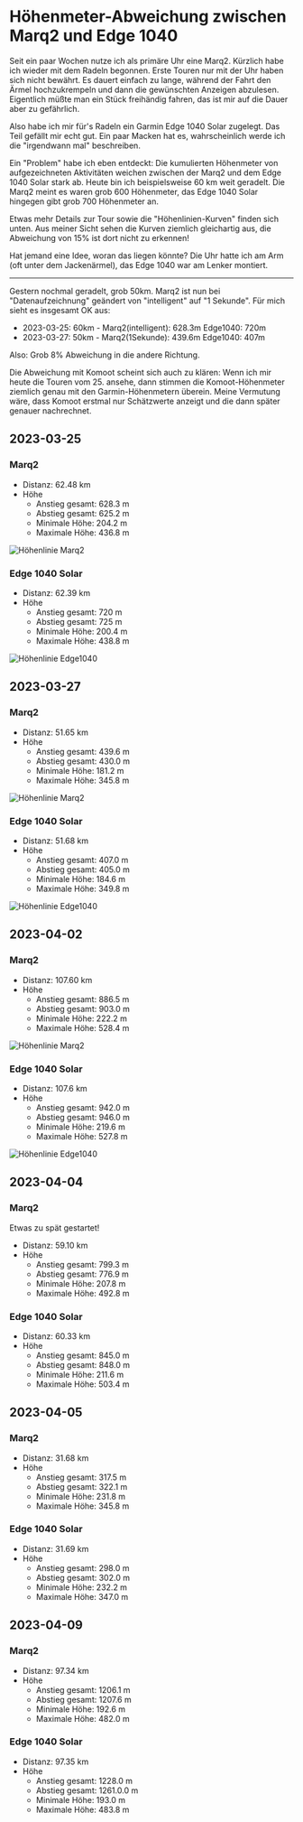 Höhenmeter-Abweichung zwischen Marq2 und Edge 1040
==================================================

Seit ein paar Wochen nutze ich als primäre Uhr eine Marq2.
Kürzlich habe ich wieder mit dem Radeln begonnen. Erste Touren
nur mit der Uhr haben sich nicht bewährt. Es dauert einfach
zu lange, während der Fahrt den Ärmel hochzukrempeln und
dann die gewünschten Anzeigen abzulesen. Eigentlich müßte man
ein Stück freihändig fahren, das ist mir auf die Dauer
aber zu gefährlich.

Also habe ich mir für's Radeln ein Garmin Edge 1040 Solar zugelegt.
Das Teil gefällt mir echt gut. Ein paar Macken hat es,
wahrscheinlich werde ich die "irgendwann mal" beschreiben.

Ein "Problem" habe ich eben entdeckt: Die kumulierten Höhenmeter
von aufgezeichneten Aktivitäten weichen zwischen der Marq2 und
dem Edge 1040 Solar stark ab. Heute bin ich beispielsweise
60 km weit geradelt. Die Marq2 meint es waren grob 600 Höhenmeter,
das Edge 1040 Solar hingegen gibt grob 700 Höhenmeter an.

Etwas mehr Details zur Tour sowie die "Höhenlinien-Kurven"
finden sich unten. Aus meiner Sicht sehen die Kurven ziemlich
gleichartig aus, die Abweichung von 15% ist dort nicht zu erkennen!

Hat jemand eine Idee, woran das liegen könnte? Die Uhr hatte
ich am Arm (oft unter dem Jackenärmel), das Edge 1040 war
am Lenker montiert.

----------

Gestern nochmal geradelt, grob 50km. Marq2 ist nun bei "Datenaufzeichnung" geändert von "intelligent" auf "1 Sekunde". Für mich sieht es insgesamt OK aus:

- 2023-03-25: 60km - Marq2(intelligent): 628.3m Edge1040: 720m
- 2023-03-27: 50km - Marq2(1Sekunde): 439.6m Edge1040: 407m

Also: Grob 8% Abweichung in die andere Richtung.

Die Abweichung mit Komoot scheint sich auch zu klären: Wenn ich mir heute die Touren vom 25. ansehe, dann stimmen
die Komoot-Höhenmeter ziemlich genau mit den Garmin-Höhenmetern überein. Meine Vermutung wäre, dass Komoot erstmal nur Schätzwerte anzeigt und die dann später genauer nachrechnet.

2023-03-25
----------

### Marq2

- Distanz: 62.48 km
- Höhe
  - Anstieg gesamt: 628.3 m
  - Abstieg gesamt: 625.2 m
  - Minimale Höhe: 204.2 m
  - Maximale Höhe: 436.8 m

![Höhenlinie Marq2](m2-2023-03-25_hoehe.png)

### Edge 1040 Solar

- Distanz: 62.39 km
- Höhe
  - Anstieg gesamt: 720 m
  - Abstieg gesamt: 725 m
  - Minimale Höhe: 200.4 m
  - Maximale Höhe: 438.8 m

![Höhenlinie Edge1040](e1040-2023-03-25_hoehe.png)

2023-03-27
----------

### Marq2

- Distanz: 51.65 km
- Höhe
  - Anstieg gesamt: 439.6 m
  - Abstieg gesamt: 430.0 m
  - Minimale Höhe: 181.2 m
  - Maximale Höhe: 345.8 m

![Höhenlinie Marq2](m2-2023-03-27_hoehe.png)

### Edge 1040 Solar

- Distanz: 51.68 km
- Höhe
  - Anstieg gesamt: 407.0 m
  - Abstieg gesamt: 405.0 m
  - Minimale Höhe: 184.6 m
  - Maximale Höhe: 349.8 m

![Höhenlinie Edge1040](e1040-2023-03-27_hoehe.png)

2023-04-02
----------

### Marq2

- Distanz: 107.60 km
- Höhe
  - Anstieg gesamt: 886.5 m
  - Abstieg gesamt: 903.0 m
  - Minimale Höhe: 222.2 m
  - Maximale Höhe: 528.4 m

![Höhenlinie Marq2](m2-2023-04-02_hoehe.png)

### Edge 1040 Solar

- Distanz: 107.6 km
- Höhe
  - Anstieg gesamt: 942.0 m
  - Abstieg gesamt: 946.0 m
  - Minimale Höhe: 219.6 m
  - Maximale Höhe: 527.8 m

![Höhenlinie Edge1040](e1040-2023-04-02_hoehe.png)

2023-04-04
----------

### Marq2

Etwas zu spät gestartet!

- Distanz: 59.10 km
- Höhe
  - Anstieg gesamt: 799.3 m
  - Abstieg gesamt: 776.9 m
  - Minimale Höhe: 207.8 m
  - Maximale Höhe: 492.8 m

### Edge 1040 Solar

- Distanz: 60.33 km
- Höhe
  - Anstieg gesamt: 845.0 m
  - Abstieg gesamt: 848.0 m
  - Minimale Höhe: 211.6 m
  - Maximale Höhe: 503.4 m

2023-04-05
----------

### Marq2

- Distanz: 31.68 km
- Höhe
  - Anstieg gesamt: 317.5 m
  - Abstieg gesamt: 322.1 m
  - Minimale Höhe: 231.8 m
  - Maximale Höhe: 345.8 m

### Edge 1040 Solar

- Distanz: 31.69 km
- Höhe
  - Anstieg gesamt: 298.0 m
  - Abstieg gesamt: 302.0 m
  - Minimale Höhe: 232.2 m
  - Maximale Höhe: 347.0 m

2023-04-09
----------

### Marq2

- Distanz: 97.34 km
- Höhe
  - Anstieg gesamt: 1206.1 m
  - Abstieg gesamt: 1207.6 m
  - Minimale Höhe: 192.6 m
  - Maximale Höhe: 482.0 m

### Edge 1040 Solar

- Distanz: 97.35 km
- Höhe
  - Anstieg gesamt: 1228.0 m
  - Abstieg gesamt: 1261.0.0 m
  - Minimale Höhe: 193.0 m
  - Maximale Höhe: 483.8 m
